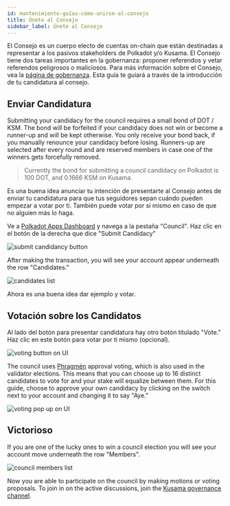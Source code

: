 ```yaml
---
id: mantenimiento-guías-cómo-unirse-al-consejo
title: Únete al Consejo
sidebar_label: Únete al Consejo
---
```


El Consejo es un cuerpo electo de cuentas on-chain que están destinadas a representar a los pasivos stakeholders de Polkadot y/o Kusama. El Consejo tiene dos tareas importantes en la gobernanza: proponer referendos y vetar referendos peligrosos o maliciosos. Para más información sobre el Consejo, vea la [página de gobernanza](learn-governance#council). Esta guía te guiará a través de la introducción de tu candidatura al consejo.

## Enviar Candidatura

Submitting your candidacy for the council requires a small bond of DOT / KSM. The bond will be forfeited if your candidacy does not win or become a runner-up and will be kept otherwise. You only receive your bond back, if you manually renounce your candidacy before losing. Runners-up are selected after every round and are reserved members in case one of the winners gets forcefully removed.

> Currently the bond for submitting a council candidacy on Polkadot is 100 DOT, and 0.1666 KSM on Kusama.

Es una buena idea anunciar tu intención de presentarte al Consejo antes de enviar tu candidatura para que tus seguidores sepan cuándo pueden empezar a votar por ti. También puede votar por sí mismo en caso de que no alguien más lo haga.

Ve a [Polkadot Apps Dashboard](https://polkadot.js.org/apps) y navega a la pestaña "Council". Haz clic en el botón de la derecha que dice "Submit Candidacy"

![submit candidancy button](assets/council/polkadotjs_submit_candidancy.png)

After making the transaction, you will see your account appear underneath the row "Candidates."

![candidates list](assets/council/polkadotjs_candidates.png)

Ahora es una buena idea dar ejemplo y votar.

## Votación sobre los Candidatos

Al lado del botón para presentar candidatura hay otro botón titulado "Vote." Haz clic en este botón para votar por ti mismo (opcional).

![voting button on UI](assets/council/polkadotjs_vote_button.png)

The council uses [Phragmén](learn-phragmen) approval voting, which is also used in the validator elections. This means that you can choose up to 16 distinct candidates to vote for and your stake will equalize between them. For this guide, choose to approve your own candidacy by clicking on the switch next to your account and changing it to say "Aye."

![voting pop up on UI](assets/council/polkadotjs_voting.png)

## Victorioso

If you are one of the lucky ones to win a council election you will see your account move underneath the row "Members".

![council members list](assets/council/polkadotjs_council_members.png)

Now you are able to participate on the council by making motions or voting proposals. To join in on the active discussions, join the [Kusama governance channel](https://matrix.to/#/!QXMnIJzxlnVrvRzhUA:matrix.parity.io?via=matrix.parity.io&via=matrix.org&via=web3.foundation).
